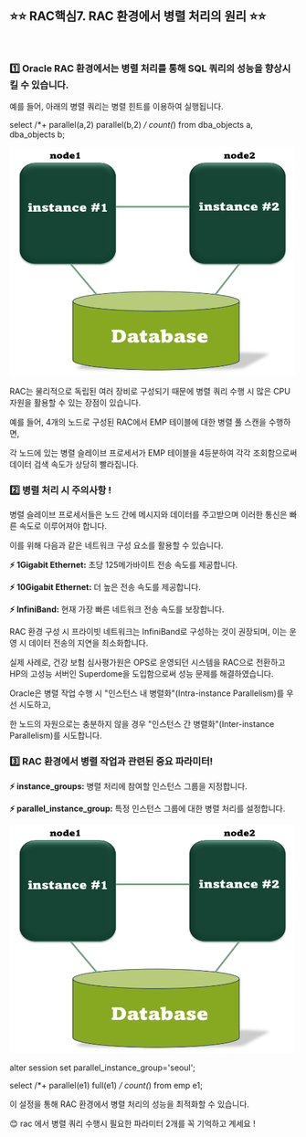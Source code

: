 ## ⭐⭐ RAC핵심7. RAC 환경에서 병렬 처리의 원리 ⭐⭐  
&nbsp;


### 1️⃣ Oracle RAC 환경에서는 병렬 처리를 통해 SQL 쿼리의 성능을 향상시킬 수 있습니다. 

예를 들어, 아래의 병렬 쿼리는 병렬 힌트를 이용하여 실행됩니다.

select /*+ parallel(a,2) parallel(b,2) */ count(*)
from dba_objects a, dba_objects b;

<img src="https://github.com/oracleyu01/rac_class/blob/main/rac%EA%B7%B8%EB%A6%BC.png" width="500" height="400">

RAC는 물리적으로 독립된 여러 장비로 구성되기 때문에 병렬 쿼리 수행 시 많은 CPU 자원을 활용할 수 있는 장점이 있습니다.

예를 들어, 4개의 노드로 구성된 RAC에서 EMP 테이블에 대한 병렬 풀 스캔을 수행하면, 

각 노드에 있는 병렬 슬레이브 프로세서가 EMP 테이블을 4등분하여 각각 조회함으로써 데이터 검색 속도가 상당히 빨라집니다.

### 2️⃣ 병렬 처리 시 주의사항 !

병렬 슬레이브 프로세서들은 노드 간에 메시지와 데이터를 주고받으며 이러한 통신은 빠른 속도로 이루어져야 합니다.

이를 위해 다음과 같은 네트워크 구성 요소를 활용할 수 있습니다.

**⚡ 1Gigabit Ethernet:** 초당 125메가바이트 전송 속도를 제공합니다.

**⚡ 10Gigabit Ethernet:** 더 높은 전송 속도를 제공합니다.

**⚡ InfiniBand:** 현재 가장 빠른 네트워크 전송 속도를 보장합니다.

RAC 환경 구성 시 프라이빗 네트워크는 InfiniBand로 구성하는 것이 권장되며, 이는 운영 시 데이터 전송의 지연을 최소화합니다.

실제 사례로, 건강 보험 심사평가원은 OPS로 운영되던 시스템을 RAC으로 전환하고 HP의 고성능 서버인 Superdome을 도입함으로써 
성능 문제를 해결하였습니다.

Oracle은 병렬 작업 수행 시 "인스턴스 내 병렬화"(Intra-instance Parallelism)를 우선 시도하고, 

한 노드의 자원으로는 충분하지 않을 경우 "인스턴스 간 병렬화"(Inter-instance Parallelism)를 시도합니다.

### 3️⃣ RAC 환경에서 병렬 작업과 관련된 중요 파라미터!

**⚡ instance_groups:** 병렬 처리에 참여할 인스턴스 그룹을 지정합니다.

**⚡ parallel_instance_group:** 특정 인스턴스 그룹에 대한 병렬 처리를 설정합니다.


<img src="https://github.com/oracleyu01/rac_class/blob/main/rac%EA%B7%B8%EB%A6%BC.png" width="500" height="400">

alter session set parallel_instance_group='seoul';

select /*+ parallel(e1) full(e1) */ count(*)
from emp e1;

이 설정을 통해 RAC 환경에서 병렬 처리의 성능을 최적화할 수 있습니다.
&nbsp;
&nbsp;

😊 rac 에서 병렬 쿼리 수행시 필요한 파라미터 2개를 꼭 기억하고 계세요 !


